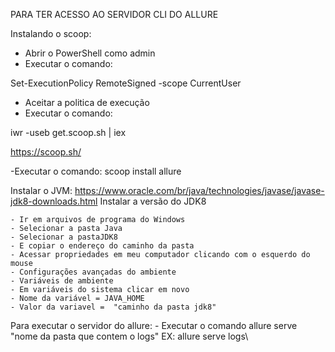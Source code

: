 
PARA TER ACESSO AO SERVIDOR CLI DO ALLURE

Instalando o scoop:

 - Abrir o PowerShell como admin
 - Executar o comando:

Set-ExecutionPolicy RemoteSigned -scope CurrentUser

 - Aceitar a politica de execução
 - Executar o comando:

iwr -useb get.scoop.sh | iex

https://scoop.sh/

-Executar o comando:
scoop install allure

Instalar o JVM:
https://www.oracle.com/br/java/technologies/javase/javase-jdk8-downloads.html
Instalar a versão do JDK8

	- Ir em arquivos de programa do Windows
	- Selecionar a pasta Java
	- Selecionar a pastaJDK8
	- E copiar o endereço do caminho da pasta
	- Acessar propriedades em meu computador clicando com o esquerdo do mouse
	- Configurações avançadas do ambiente
	- Variáveis de ambiente
	- Em variáveis do sistema clicar em novo 
	- Nome da variável = JAVA_HOME
	- Valor da variavel =  "caminho da pasta jdk8"

Para executar o servidor do allure:
	- Executar o comando 
allure serve "nome da pasta que contem o logs"
EX: allure serve logs\